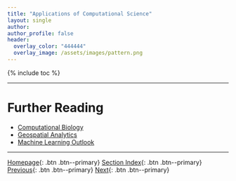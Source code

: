 ```yaml
---
title: "Applications of Computational Science"
layout: single
author:
author_profile: false
header:
  overlay_color: "444444"
  overlay_image: /assets/images/pattern.png
---
```


{% include toc %}









___
# Further Reading
* [Computational Biology](02A-computational-biology)
* [Geospatial Analytics](02B-geospatial-analytics)
* [Machine Learning Outlook](02C-machine-learning)

___

[Homepage](../index.md){: .btn  .btn--primary}
[Section Index](00-IntroToDataScience-LandingPage){: .btn  .btn--primary}
[Previous](01-data-science-principles){: .btn  .btn--primary}
[Next](02A-computational-biology){: .btn  .btn--primary}
